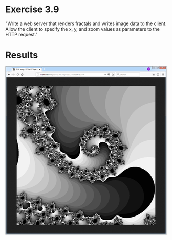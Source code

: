# Exercise 3.9
"Write a web server that renders fractals and writes image data to the client.  Allow the client to specify the x, y, and zoom values as parameters to the HTTP request."

# Results
![screenshot](images/screenshot.png)
